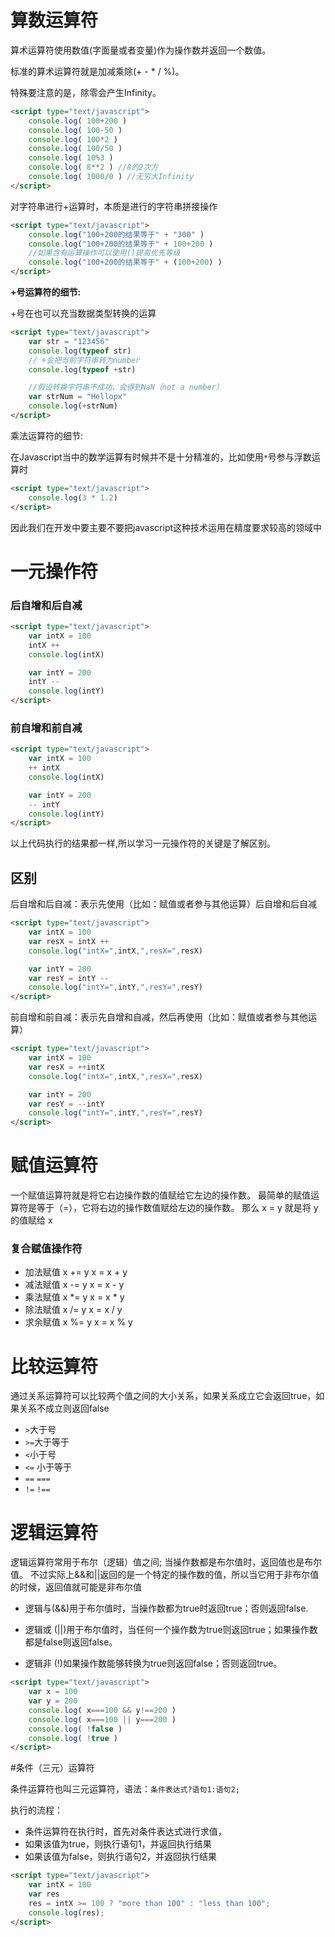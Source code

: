 # 算数运算符

算术运算符使用数值(字面量或者变量)作为操作数并返回一个数值。

标准的算术运算符就是加减乘除(+  -  *  /  %)。

特殊要注意的是，除零会产生Infinity。

```html
<script type="text/javascript">
	console.log( 100+200 )
	console.log( 100-50 )
	console.log( 100*2 )
	console.log( 100/50 )
	console.log( 10%3 )
	console.log( 8**2 ) //8的2次方
	console.log( 1000/0 ) //无穷大Infinity 
</script>
```

对字符串进行+运算时，本质是进行的字符串拼接操作

```html
<script type="text/javascript">
	console.log("100+200的结果等于" + "300" )
	console.log("100+200的结果等于" + 100+200 )
	//如果含有运算操作可以使用()提高优先等级
	console.log("100+200的结果等于" + (100+200) )
</script>
```

**+号运算符的细节:**

+号在也可以充当数据类型转换的运算

```html
<script type="text/javascript">
	var str = "123456"
	console.log(typeof str)
	// +会把当前字符串转为number
	console.log(typeof +str)

	//假设转换字符串不成功，会得到NaN（not a number）
	var strNum = "Hellopx"
	console.log(+strNum)
</script>
```

乘法运算符的细节:

在Javascript当中的数学运算有时候并不是十分精准的，比如使用`*`号参与浮数运算时

```html
<script type="text/javascript">
	console.log(3 * 1.2)
</script>
```

因此我们在开发中要主要不要把javascript这种技术运用在精度要求较高的领域中

# 一元操作符

### 后自增和后自减

```html
<script type="text/javascript">
	var intX = 100
	intX ++ 
	console.log(intX)

	var intY = 200
	intY --
	console.log(intY)
</script>
```

### 前自增和前自减

```html
<script type="text/javascript">
	var intX = 100
	++ intX
	console.log(intX)

	var intY = 200
	-- intY
	console.log(intY)
</script>
```

以上代码执行的结果都一样,所以学习一元操作符的关键是了解区别。

## 区别

后自增和后自减：表示先使用（比如：赋值或者参与其他运算）后自增和后自减

```html
<script type="text/javascript">
	var intX = 100
	var resX = intX ++
	console.log("intX=",intX,",resX=",resX)

	var intY = 200
	var resY = intY --
	console.log("intY=",intY,",resY=",resY)
</script>
```

前自增和前自减：表示先自增和自减，然后再使用（比如：赋值或者参与其他运算）

```html
<script type="text/javascript">
	var intX = 100
	var resX = ++intX
	console.log("intX=",intX,",resX=",resX)

	var intY = 200
	var resY = --intY
	console.log("intY=",intY,",resY=",resY)
</script>
```


# 赋值运算符
一个赋值运算符就是将它右边操作数的值赋给它左边的操作数。
最简单的赋值运算符是等于（=），它将右边的操作数值赋给左边的操作数。
那么 x = y 就是将 y 的值赋给 x

### 复合赋值操作符

* 加法赋值	x += y	x = x + y
* 减法赋值	x -= y	x = x - y
* 乘法赋值	x *= y	x = x * y
* 除法赋值	x /= y	x = x / y
* 求余赋值	x %= y  x = x % y



# 比较运算符

通过关系运算符可以比较两个值之间的大小关系，如果关系成立它会返回true，如果关系不成立则返回false

* `>`大于号    
* `>=`大于等于
* `<`小于号	
* `<=` 小于等于
* `==`  `===`
* `!=`  `!==`



# 逻辑运算符

逻辑运算符常用于布尔（逻辑）值之间; 当操作数都是布尔值时，返回值也是布尔值。 不过实际上&&和||返回的是一个特定的操作数的值，所以当它用于非布尔值的时候，返回值就可能是非布尔值

* 逻辑与(&&)用于布尔值时，当操作数都为true时返回true；否则返回false.

* 逻辑或 (||)用于布尔值时，当任何一个操作数为true则返回true；如果操作数都是false则返回false。

* 逻辑非 (!)如果操作数能够转换为true则返回false；否则返回true。

```html
<script type="text/javascript">
	var x = 100
	var y = 200
	console.log( x===100 && y!==200 )
	console.log( x===100 || y===200 )
	console.log( !false )
	console.log( !true )
</script>
```


#条件（三元）运算符

条件运算符也叫三元运算符，语法：`条件表达式?语句1:语句2;`

执行的流程：
* 条件运算符在执行时，首先对条件表达式进行求值，
* 如果该值为true，则执行语句1，并返回执行结果
* 如果该值为false，则执行语句2，并返回执行结果

```html
<script type="text/javascript">
    var intX = 100
    var res
    res = intX >= 100 ? "more than 100" : "less than 100";
    console.log(res);
</script>
```

